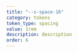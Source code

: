 ```yaml
---
title: "--s-space-16"
category: tokens
token_type: spacing
value: 1rem
description: description
order: 6
---
```

